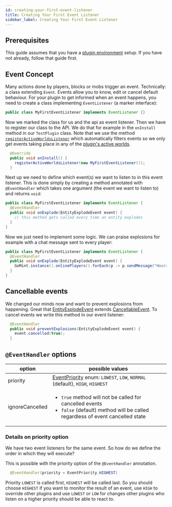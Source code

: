 ```yaml
---
id: creating-your-first-event-listener
title: Creating Your First Event Listener
sidebar_label: Creating Your First Event Listener
---
```


## Prerequisites

This guide assumes that you have a [plugin environment](/docs/development/creating-first-plugin) setup.
If you have not already, follow that guide first.

## Event Concept

Many actions done by players, blocks or mobs trigger an event. Technically: a class extending `Event`. Events allow you to know, edit or cancel default behaviour.
For your plugin to get informed when an event happens, you need to create a class implementing `EventListener` (a marker interface):

```java
public class MyFirstEventListener implements EventListener {}
```

Now we marked the class for us and the api as event listener. Then we have to register our class to the API. We do that for example in the `onInstall` method in our `TestPlugin` class. Note that we use the method [`registerActiveWorldsListener`](https://janmm14.de/static/gomint/gomint.api/io/gomint/plugin/Plugin.html#registerActiveWorldsListener(io.gomint.event.EventListener)) which automatically filters events so we only get events taking place in any of the [plugin's active worlds](../get-started/plugin-world-restriction.md).

```java
  @Override
  public void onInstall() {
    registerActiveWorldsListener(new MyFirstEventListener());
  }
```
Next up we need to define which event(s) we want to listen to in this event listener.
This is done simply by creating a method annotated with `@EventHandler` which takes one argument (the event we want to listen to) and returns `void`:

```java
public class MyFirstEventListener implements EventListener {
  @EventHandler
  public void onExplode(EntityExplodeEvent event) {
    // this method gets called every time an entity explodes
  }
}
```

Now we just need to implement some logic. We can praise explosions for example with a chat message sent to every player:


```java
public class MyFirstEventListener implements EventListener {
  @EventHandler
  public void onExplode(EntityExplodeEvent event) {
    GoMint.instance().onlinePlayers().forEach(p -> p.sendMessage("Hooray, " + event.affectedBlocks().size() + " are gone!"));
  }
}
```

## Cancellable events

We changed our minds now and want to prevent explosions from happening. Great that [EntityExplodeEvent](https://janmm14.de/static/gomint/index.html?gomint.api/io/gomint/event/entity/EntityExplodeEvent.html) extends [CancellableEvent](https://janmm14.de/static/gomint/index.html?gomint.api/io/gomint/event/CancellableEvent.html). To cancel events we write this method in our event listener:

```java
  @EventHandler
  public void preventExplosions(EntityExplodeEvent event) {
    event.cancelled(true);
  }
```

## ```@EventHandler``` options

| option          | possible values |
|-----------------|-----------------|
| priority        | [EventPriority](https://janmm14.de/static/gomint/index.html?gomint.api/io/gomint/event/EventPriority.html) enum: `LOWEST`, `LOW`, `NORMAL` (default), `HIGH`, `HIGHEST` |
| ignoreCancelled | <ul><li>`true` method will not be called for cancelled events<br></li><li>`false` (default) method will be called regardless of event cancelled state</li></ul> |

### Details on priority option

We have two event listeners for the same event. So how do we define the order in which they will execute?

This is possible with the priority option of the `@EventHandler` annotation.

```java
  @EventHandler(priority = EventPriority.HIGHEST)
```

Priority `LOWEST` is called first, `HIGHEST` will be called last. So you should choose `HIGHEST` if you want to monitor the result of an event, use `HIGH` to override other plugins and use `LOWEST` or `LOW` for changes other plugins who listen on a higher priority should be able to react to.
